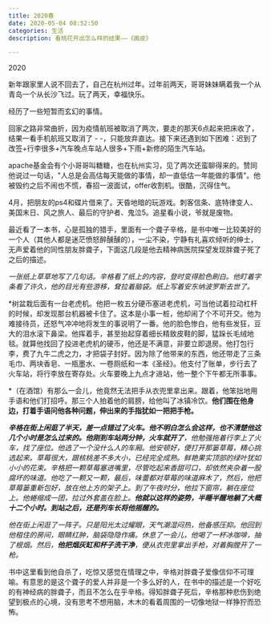 ```yaml
---
title: 2020春
date: 2020-05-04 08:52:50
categories: 生活
description: 看桃花开出怎么样的结果——《画皮》

---
```


2020

新年跟家里人说不回去了，自己在杭州过年。过年前两天，哥哥妹妹瞒着我一个从青岛一个从长沙飞过。玩了两天，幸福快乐。

经历了一些短暂而玄幻的事情。

回家之路非常曲折，因为疫情航班被取消了两次，要走的那天6点起来把床收了，结果一看手机航班又取消了 - -，只能放弃直达。接下来还遇到如下困难：迟到了改签+行李很多+汽车晚点车站人很多+下雨+新修的陌生汽车站。

apache基金会有个小哥哥叫糖糖，也在杭州实习，见了两次还蛮聊得来的。赞同他说过一句话，"人总是会高估每天能做的事情，却一直低估一年能做的事情"。他被毁约之后不闹也不慌，春招一波面试，offer收割机。很酷，沉得住气。

4月，把朋友的ps4和碟片借来了。天昏地暗的玩游戏。刺客信条、底特律变人、美国末日、风之旅人、最后的守护者、鬼泣5。追星看小说，爷就是废物。

最近看了一本书，心是孤独的猎手，里面有一个聋子辛格，是书中唯一比较美好的一个人（其他人都是迷茫愤怒醉醺醺的），一尘不染，宁静有礼喜欢倾听的绅士，无声爱着他的同性朋友胖聋子，下面这几段是他去精神病医院探望发现胖聋子死了之后的描述。

*一张纸上草草地写了几句话。辛格看了纸上的内容，登时变得脸色刷白。他盯着字条看了许久，他的目光有些游移，耷拉着脑袋。纸上写着安东纳波罗斯去世了。* 

*树盆栽后面有一台老虎机。他把一枚五分硬币塞进老虎机，可当他试着拉动杠杆的时候，却发现那台机器被卡住了。这本是小事一桩，他却闹了个不可开交。他为难接待员，还怒气冲冲地将发生的事说明了一番。他的脸色惨白，他有些发狂，豆大的泪水滚下鼻梁。他挥着手，甚至抬起穿着细长精致皮鞋的脚，猛跺长毛绒地毯。就算他找回了投进老虎机的硬币，他还是不满意，非要立即退房。他打包行李，费了九牛二虎之力，才把袋子封好。因为除了他带来的东西，他还带走了三条毛巾、两块香皂、一瓶墨水、一卷厕纸和一本《圣经》。他支付了账单，步行去了火车站，将行李放在寄存处。火车要晚上九点才进站，他一整个下午都无所事事。

*（在酒馆）有那么一会儿，他竟然无法把手从衣兜里拿出来。跟着，他笨拙地用手语和他们打招呼。那三个人拍着他的肩膀，给他叫了冰镇冷饮。**他们围在他身边，打着手语问他各种问题，伸出来的手指犹如一把把手枪。**

***辛格在街上闲逛了半天，差一点错过了火车。他不明白怎么会这样，也不清楚他这几个小时是怎么过来的。他刚到车站两分钟，火车就开了**，他勉强拖着行李上了火车，找了座位。他选了一个没什么人的车厢。他安顿好，便打开那篓草莓，精心挑选起来。草莓很大，跟核桃差不多大小，已经完全成熟。鲜艳果实顶部的绿叶犹如小小的花束。辛格把一颗草莓塞进嘴里，尽管吃起来香甜可口，却依然夹杂着一股腐坏的味道。他吃了一颗又一颗，最后，味蕾都对草莓的味道麻木了，然后，他把草莓篓重新包好，放在他上方的架子上。到了午夜时分，他拉下窗帘，躺在座位上。他蜷缩成一团，拉过外套盖在脸上。**他就以这样的姿势，半睡半醒地躺了大概十二个小时。到站之后，还是列车长将他摇醒的。***

*他在街上闲逛了一阵子。只是阳光太过耀眼，天气潮湿闷热，他备感压抑。他回到他租住的房间，眼睛红肿，脑袋隐隐作痛。休息了一会儿，他喝了一杯冰咖啡，抽了根烟。然后，**他把烟灰缸和杯子洗干净**，便从衣兜里拿出手枪，对着胸膛开了一枪。*

书中这里看到他自杀了，吃惊又感觉在情理之中，辛格对胖聋子爱像信仰不可理喻。有意思的是这个聋子的爱人并非是一个多么好的人，在书中的描述是一个好吃的有神经病的胖聋子，而且不怎么在乎辛格。得知胖聋子死后，辛格那种悲伤到绝望到极点的心境，没有思考不想用脑，木木的看着周围的一切像地狱一样狰狞而恐怖。